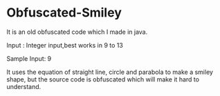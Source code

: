 # Obfuscated-Smiley
It is an old obfuscated code which I made in java.

Input : Integer input,best works in 9 to 13

Sample Input: 9

It uses the equation of straight line, circle and parabola to make a smiley shape, but the source code
is obfuscated which will make it hard to understand.
